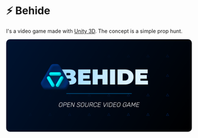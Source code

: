 # ⚡ Behide

I's a video game made with [Unity 3D](https://unity.com). The concept is a simple prop hunt.

<img src="./Assets/Images/Presentation card.png"
     alt="Behide, open source video game"
     style="border-radius: 10px" />

